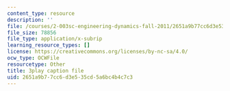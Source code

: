 ```yaml
---
content_type: resource
description: ''
file: /courses/2-003sc-engineering-dynamics-fall-2011/2651a9b77cc6d3e535cd5a6bc4b4c7c3_NHedXxUO-Bg.srt
file_size: 78856
file_type: application/x-subrip
learning_resource_types: []
license: https://creativecommons.org/licenses/by-nc-sa/4.0/
ocw_type: OCWFile
resourcetype: Other
title: 3play caption file
uid: 2651a9b7-7cc6-d3e5-35cd-5a6bc4b4c7c3
---
```

